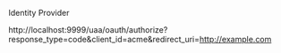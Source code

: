 Identity Provider

http://localhost:9999/uaa/oauth/authorize?response_type=code&client_id=acme&redirect_uri=http://example.com
